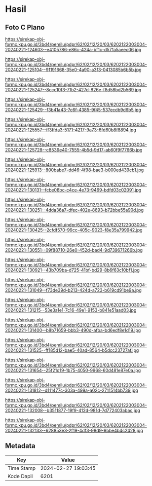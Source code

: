 # Hasil

## Foto C Plano

https://sirekap-obj-formc.kpu.go.id/3bd4/pemilu/pdpr/62/02/12/20/03/6202122003004-20240221-124603--e4105786-e86c-424a-bf1c-d571a5aeec06.jpg

https://sirekap-obj-formc.kpu.go.id/3bd4/pemilu/pdpr/62/02/12/20/03/6202122003004-20240221-125104--91191668-35e0-4a90-a3f3-0413085b6b5b.jpg

https://sirekap-obj-formc.kpu.go.id/3bd4/pemilu/pdpr/62/02/12/20/03/6202122003004-20240221-125247--8ccc10f3-71b2-427d-826e-f8d58bd2b569.jpg

https://sirekap-obj-formc.kpu.go.id/3bd4/pemilu/pdpr/62/02/12/20/03/6202122003004-20240221-125429--f3b41a43-7c6f-4385-9f45-537ecdb9d6b5.jpg

https://sirekap-obj-formc.kpu.go.id/3bd4/pemilu/pdpr/62/02/12/20/03/6202122003004-20240221-125557--ff3ffda3-5171-4217-9a73-6fd60b8f8894.jpg

https://sirekap-obj-formc.kpu.go.id/3bd4/pemilu/pdpr/62/02/12/20/03/6202122003004-20240221-125728--c8539e40-7555-4b5d-9d17-ab60f9f7766b.jpg

https://sirekap-obj-formc.kpu.go.id/3bd4/pemilu/pdpr/62/02/12/20/03/6202122003004-20240221-125913--800babe7-dd46-4f98-bae3-b000ed439cb1.jpg

https://sirekap-obj-formc.kpu.go.id/3bd4/pemilu/pdpr/62/02/12/20/03/6202122003004-20240221-130131--fcbe08bc-c4ce-4e73-9469-bdfd03c02091.jpg

https://sirekap-obj-formc.kpu.go.id/3bd4/pemilu/pdpr/62/02/12/20/03/6202122003004-20240221-130251--4dda36a7-dfec-402e-8693-b72bbe55a90d.jpg

https://sirekap-obj-formc.kpu.go.id/3bd4/pemilu/pdpr/62/02/12/20/03/6202122003004-20240221-130425--2cfdf570-99cc-405c-9023-f8e35a799942.jpg

https://sirekap-obj-formc.kpu.go.id/3bd4/pemilu/pdpr/62/02/12/20/03/6202122003004-20240221-130551--09f88710-26e0-452d-bad4-9d739671266b.jpg

https://sirekap-obj-formc.kpu.go.id/3bd4/pemilu/pdpr/62/02/12/20/03/6202122003004-20240221-130921--43b709ba-d725-41bf-bd29-8b6f63c10bf1.jpg

https://sirekap-obj-formc.kpu.go.id/3bd4/pemilu/pdpr/62/02/12/20/03/6202122003004-20240221-131049--f73de39d-b213-424d-a723-b619cd91be9a.jpg

https://sirekap-obj-formc.kpu.go.id/3bd4/pemilu/pdpr/62/02/12/20/03/6202122003004-20240221-131215--53e3a1e1-7c16-49e1-9153-b841e51aad03.jpg

https://sirekap-obj-formc.kpu.go.id/3bd4/pemilu/pdpr/62/02/12/20/03/6202122003004-20240221-131400--b8b71659-bbb3-490d-afba-bd6edf8e1d19.jpg

https://sirekap-obj-formc.kpu.go.id/3bd4/pemilu/pdpr/62/02/12/20/03/6202122003004-20240221-131525--ff185d12-bae5-40ad-8564-b5dcc23727af.jpg

https://sirekap-obj-formc.kpu.go.id/3bd4/pemilu/pdpr/62/02/12/20/03/6202122003004-20240221-131654--25f21d19-1b75-4050-9968-60d481e87e0a.jpg

https://sirekap-obj-formc.kpu.go.id/3bd4/pemilu/pdpr/62/02/12/20/03/6202122003004-20240221-131812--d111477c-303a-499a-a02c-2711514bb739.jpg

https://sirekap-obj-formc.kpu.go.id/3bd4/pemilu/pdpr/62/02/12/20/03/6202122003004-20240221-132008--b3511877-19f9-412d-981d-7d772403abac.jpg

https://sirekap-obj-formc.kpu.go.id/3bd4/pemilu/pdpr/62/02/12/20/03/6202122003004-20240221-132133--628853e3-2f19-4df3-98d9-9bbe4b4c2428.jpg


## Metadata

| Key        | Value               |
| ---------- | ------------------- |
| Time Stamp | 2024-02-27 19:03:45 |
| Kode Dapil | 6201                |




